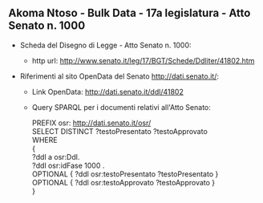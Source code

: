 ## Akoma Ntoso - Bulk Data - 17a legislatura - Atto Senato n. 1000 ##

* Scheda del Disegno di Legge - Atto Senato n. 1000:
	* http url: http://www.senato.it/leg/17/BGT/Schede/Ddliter/41802.htm

* Riferimenti al sito OpenData del Senato http://dati.senato.it/:
	* Link OpenData: http://dati.senato.it/ddl/41802
	* Query SPARQL per i documenti relativi all'Atto Senato:

        PREFIX osr: <http://dati.senato.it/osr/>  
		SELECT DISTINCT ?testoPresentato ?testoApprovato  
		WHERE  
		{  
		    ?ddl a osr:Ddl.  
		    ?ddl osr:idFase 1000 .  
		    OPTIONAL { ?ddl osr:testoPresentato ?testoPresentato }  
		    OPTIONAL { ?ddl osr:testoApprovato ?testoApprovato }  
		}
		